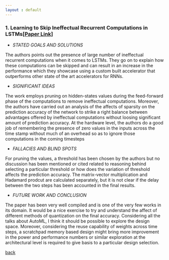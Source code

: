 ```yaml
---
layout : default
---
```

### 1. Learning to Skip Ineffectual Recurrent Computations in LSTMs[[Paper Link]](https://arxiv.org/abs/1811.10396)

- _STATED GOALS AND SOLUTIONS_

The authors points out the presence of large number of ineffectual recurrent computations when it comes to LSTMs. They go on to explain how these computations can be skipped and can result in an increase in the performance which they showcase using a custom built accelerator that outperforms other state of the art accelerators for RNNs.

- _SIGNIFICANT IDEAS_

The work employs pruning on hidden-states values during the feed-forward phase of the computations to remove ineffectual computations. Moreover, the authors have carried out an analysis of the affects of sparsity on the prediction accuracy of the network to strike a right balance between advantages offered by ineffectual computations without loosing significant amount of prediction accuracy. At the hardware level, the authors do a good job of remembering the presence of zero values in the inputs across the time stamp without much of an overhead so as to ignore those computations in the coming timesteps

- _FALLACIES AND BLIND SPOTS_

For pruning the values, a threshold has been chosen by the authors but no discussion has been mentioned or cited related to reasoning behind selecting a particular threshold or how does the variation of threshold affects the prediction accuracy. The matrix-vector multiplication and Hadamard prodcut are calculated separately, but it is not clear if the delay between the two steps has been accounted in the final results.

- _FUTURE WORK AND CONCLUSION_

The paper has been very well compiled and is one of the very few works in its domain. It would be a nice exercise to try and understand the affect of different methods of quantization on the final accuracy. Considering all the talks about AutoML, I think it should be possible to explore the design space. Moreover, considering the reuse capability of weights across time steps, a scratchpad memory based design might bring more improvement in the power and performance numbers or similar exploration at the architectural level is required to give basis to a particular design selection.

[back](/papers/papers_combine)
